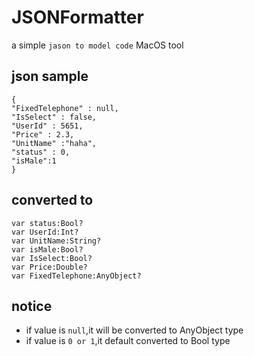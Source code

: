 # JSONFormatter
a simple `jason to model code` MacOS tool

## json sample

```
{
"FixedTelephone" : null,
"IsSelect" : false,
"UserId" : 5651,
"Price" : 2.3,
"UnitName" :"haha",
"status" : 0,
"isMale":1
}
```
## converted to
```
var status:Bool?
var UserId:Int?
var UnitName:String?
var isMale:Bool?
var IsSelect:Bool?
var Price:Double?
var FixedTelephone:AnyObject?

```
## notice
<ul>
	<li>if value is <code>null</code>,it will be converted to AnyObject type</li>
	<li>if value is <code>0 or 1</code>,it default converted to Bool type </li>
</ul>
